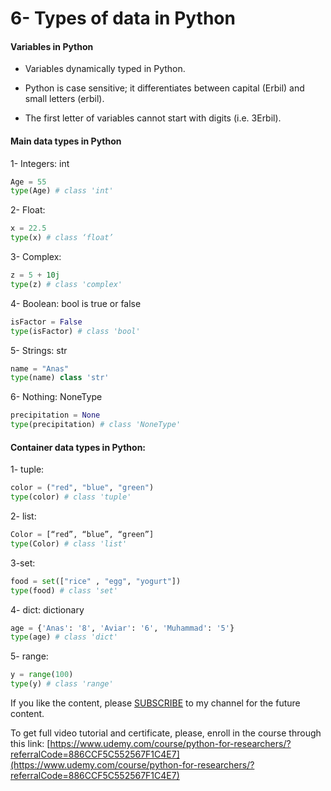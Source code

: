# 6- Types of data in Python

#### Variables in Python

* Variables dynamically typed in Python.
    
* Python is case sensitive; it differentiates between capital (Erbil) and small letters (erbil).
    
* The first letter of variables cannot start with digits (i.e. 3Erbil).
    

#### Main data types in Python

1- Integers: int

```python
Age = 55 
type(Age) # class 'int'
```

2- Float:

```python
x = 22.5
type(x) # class ‘float’
```

3- Complex:

```python
z = 5 + 10j
type(z) # class 'complex'
```

4- Boolean: bool is true or false

```python
isFactor = False
type(isFactor) # class 'bool'
```

5- Strings: str

```python
name = "Anas"
type(name) class 'str'
```

6- Nothing: NoneType

```python
precipitation = None
type(precipitation) # class 'NoneType'
```

#### Container data types in Python:

1- tuple:

```python
color = ("red", "blue", "green")
type(color) # class 'tuple'
```

2- list:

```python
Color = [“red”, “blue”, “green”]
type(Color) # class 'list'
```

3-set:

```python
food = set(["rice" , "egg", "yogurt"])
type(food) # class 'set'
```

4- dict: dictionary

```python
age = {'Anas': '8', 'Aviar': '6', 'Muhammad': '5'}
type(age) # class 'dict'
```

5- range:

```python
y = range(100)
type(y) # class 'range'
```

If you like the content, please [SUBSCRIBE](https://www.youtube.com/channel/UCpbWlHEqBSnJb6i4UemXQpA?sub_confirmation=1) to my channel for the future content.

To get full video tutorial and certificate, please, enroll in the course through this link: [https://www.udemy.com/course/python-for-researchers/?referralCode=886CCF5C552567F1C4E7](https://www.udemy.com/course/python-for-researchers/?referralCode=886CCF5C552567F1C4E7)